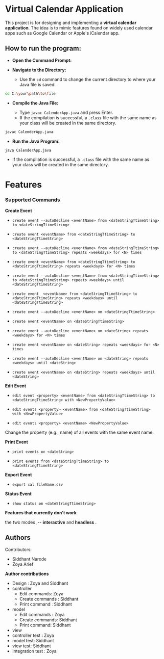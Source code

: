 # Virtual Calendar Application 

This project is for designing and implementing a **virtual calendar application**. The idea is to mimic features found on widely used calendar apps such as Google Calendar or Apple's iCalendar app.



## How to run the program:

-   **Open the Command Prompt:**
    

-   **Navigate to the Directory:**
    
    -   Use the  `cd`  command to change the current directory to where your Java file is saved. 
```bash
cd C:\your\path\to\file
```
- **Compile the Java File:**
    
    -   Type  `javac CalenderApp.java`  and press Enter.
    - If the compilation is successful, a  `.class`  file with the same name as your class will be created in the same directory.
```bash
javac CalenderApp.java
```
 
-   **Run the Java Program:**
    
```bash
java CalenderApp.java
```
   - If the compilation is successful, a  `.class`  file with the same name as your class will be created in the same directory.
   
  
# Features
### Supported Commands

**Create Event**

- `create event --autoDecline <eventName> from <dateStringTtimeString> to <dateStringTtimeString>`
- `create event <eventName> from <dateStringTtimeString> to <dateStringTtimeString>`

- `create event --autoDecline <eventName> from <dateStringTtimeString> to <dateStringTtimeString> repeats <weekdays> for <N> times`
- `create event <eventName> from <dateStringTtimeString> to <dateStringTtimeString> repeats <weekdays> for <N> times`

- `create event --autoDecline <eventName> from <dateStringTtimeString> to <dateStringTtimeString> repeats <weekdays> until <dateStringTtimeString>`
- `create event  <eventName> from <dateStringTtimeString> to <dateStringTtimeString> repeats <weekdays> until <dateStringTtimeString>`

- `create event --autoDecline <eventName> on <dateStringTtimeString>`
- `create event <eventName> on <dateStringTtimeString>`

- `create event --autoDecline <eventName> on <dateString> repeats <weekdays> for <N> times`
- `create event <eventName> on <dateString> repeats <weekdays> for <N> times`

- `create event --autoDecline <eventName> on <dateString> repeats <weekdays> until <dateString>`
- `create event <eventName> on <dateString> repeats <weekdays> until <dateString>` 


**Edit Event**

-   `edit event <property> <eventName> from <dateStringTtimeString> to <dateStringTtimeString> with <NewPropertyValue>`

-   `edit events <property> <eventName> from <dateStringTtimeString> with <NewPropertyValue>`

-   `edit events <property> <eventName> <NewPropertyValue>`

Change the property (e.g., name) of all events with the same event name.


**Print Event**
-   `print events on <dateString>`

-   `print events from <dateStringTtimeString> to <dateStringTtimeString>`


**Export Event**
-   `export cal fileName.csv`


**Status Event**
-   `show status on <dateStringTtimeString>`



**Features that currently don't work**

the two modes ,-- **interactive** and **headless** .




## Authors

Contributors:

- Siddhant Narode  
- Zoya Arief

**Author contributions**

- Design : Zoya and Siddhant
- controller
	- Edit commands: Zoya 
	- Create commands : Siddhant 
	- Print command : Siddhant
- model
  - Edit commands : Zoya
  - Create commands: Siddhant
  - Print command: Siddhant 
- view
- controller test : Zoya
- model test: Siddhant
- view test: Siddhant
- Integration test : Zoya 




